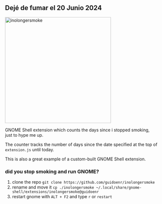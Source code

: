 ## Dejé de fumar el 20 Junio 2024


<img src="https://github.com/user-attachments/assets/31d20937-f3bb-4078-be63-e9b7d67a6a33" alt="inolongersmoke" width="350"/>

GNOME Shell extension which counts the days since i stopped smoking, just to hype me up.

The counter tracks the number of days since the date specified at the top of `extension.js` until today.

This is also a great example of a custom-built GNOME Shell extension.

### did you stop smoking and run GNOME? 
1. clone the repo `git clone https://github.com/guidoenr/inolongersmoke`
2. rename and move it `cp ./inolongersmoke ~/.local/share/gnome-shell/extensions/inolongersmoke@guidoenr`
3. restart gnome with `ALT + F2` and type `r` or `restart`



